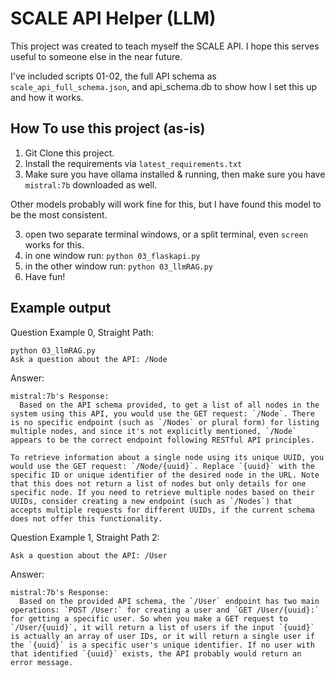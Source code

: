 # SCALE API Helper (LLM)

This project was created to teach myself the SCALE API.
I hope this serves useful to someone else in the near future.

I've included scripts 01-02, the full API schema as `scale_api_full_schema.json`, and api_schema.db to show how I set this up and how it works.

## How To use this project (as-is)
1. Git Clone this project.
2. Install the requirements via `latest_requirements.txt`
3. Make sure you have ollama installed & running, then make sure you have `mistral:7b` downloaded as well. 

  Other models probably will work fine for this, but I have found this model to be the most consistent.

3. open two separate terminal windows, or a split terminal, even `screen` works for this.
4. in one window run: `python 03_flaskapi.py`
5. in the other window run: `python 03_llmRAG.py`
6. Have fun!


## Example output
Question Example 0, Straight Path: 
``` 
python 03_llmRAG.py
Ask a question about the API: /Node
```
Answer:
```
mistral:7b's Response:
  Based on the API schema provided, to get a list of all nodes in the system using this API, you would use the GET request: `/Node`. There is no specific endpoint (such as `/Nodes` or plural form) for listing multiple nodes, and since it's not explicitly mentioned, `/Node` appears to be the correct endpoint following RESTful API principles.

To retrieve information about a single node using its unique UUID, you would use the GET request: `/Node/{uuid}`. Replace `{uuid}` with the specific ID or unique identifier of the desired node in the URL. Note that this does not return a list of nodes but only details for one specific node. If you need to retrieve multiple nodes based on their UUIDs, consider creating a new endpoint (such as `/Nodes`) that accepts multiple requests for different UUIDs, if the current schema does not offer this functionality.
```

Question Example 1, Straight Path 2:
```
Ask a question about the API: /User
```
Answer:
```
mistral:7b's Response:
  Based on the provided API schema, the `/User` endpoint has two main operations: `POST /User:` for creating a user and `GET /User/{uuid}:` for getting a specific user. So when you make a GET request to `/User/{uuid}`, it will return a list of users if the input `{uuid}` is actually an array of user IDs, or it will return a single user if the `{uuid}` is a specific user's unique identifier. If no user with that identified `{uuid}` exists, the API probably would return an error message.
```
